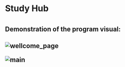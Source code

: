 <h1>Study Hub<h1>

<h2>Demonstration of the program visual: <h2>

![wellcome_page](https://github.com/lolopindik/StudyHub/assets/136455904/1f4bf672-6c91-45a2-895d-10bd709028c3)

![main](https://github.com/lolopindik/StudyHub/assets/136455904/3c8aed6f-b181-485b-acb3-49615b5ee763)
